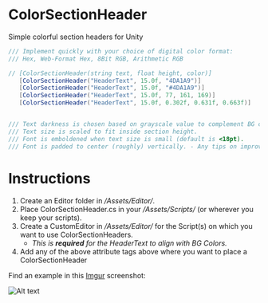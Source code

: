 # ColorSectionHeader
Simple colorful section headers for Unity
```CS
/// Implement quickly with your choice of digital color format:
/// Hex, Web-Format Hex, 8Bit RGB, Arithmetic RGB

// [ColorSectionHeader(string text, float height, color)]
   [ColorSectionHeader("HeaderText", 15.0f, "4DA1A9")]
   [ColorSectionHeader("HeaderText", 15.0f, "#4DA1A9")]
   [ColorSectionHeader("HeaderText", 15.0f, 77, 161, 169)]
   [ColorSectionHeader("HeaderText", 15.0f, 0.302f, 0.631f, 0.663f)]


/// Text darkness is chosen based on grayscale value to complement BG color.
/// Text size is scaled to fit inside section height.
/// Font is emboldened when text size is small (default is <18pt).
/// Font is padded to center (roughly) vertically. - Any tips on improving this would be helpful.

```

# Instructions
1. Create an Editor folder in */Assets/Editor/*.
2. Place ColorSectionHeader.cs in your */Assets/Scripts/* (or wherever you keep your scripts).
3. Create a CustomEditor in */Assets/Editor/* for the Script(s) on which you want to use ColorSectionHeaders.
   * *This is **required** for the HeaderText to align with BG Colors.*
4. Add any of the above attribute tags above where you want to place a ColorSectionHeader

Find an example in this [Imgur](https://i.imgur.com/sE2L4Do.png) screenshot: 

![Alt text](https://i.imgur.com/sE2L4Do.png?raw=true "Title")
